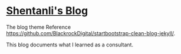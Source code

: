 # [Shentanli's Blog](https://2048li.github.io/)
The blog theme Reference https://github.com/BlackrockDigital/startbootstrap-clean-blog-jekyll/.

This blog documents what I learned as a consultant.

